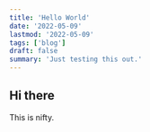 ```yaml
---
title: 'Hello World'
date: '2022-05-09'
lastmod: '2022-05-09'
tags: ['blog']
draft: false
summary: 'Just testing this out.'
---
```


## Hi there

This is nifty.
